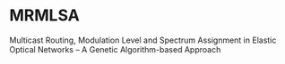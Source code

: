 # MRMLSA
Multicast Routing, Modulation Level and Spectrum Assignment in Elastic Optical Networks – A Genetic Algorithm-based Approach
